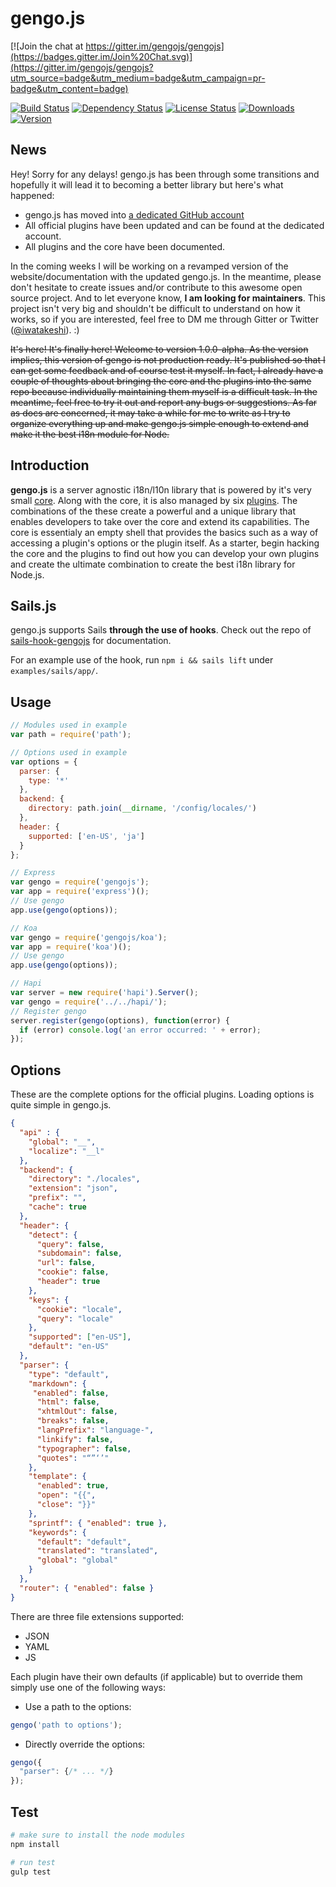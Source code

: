 gengo.js  
========

[![Join the chat at https://gitter.im/gengojs/gengojs](https://badges.gitter.im/Join%20Chat.svg)](https://gitter.im/gengojs/gengojs?utm_source=badge&utm_medium=badge&utm_campaign=pr-badge&utm_content=badge)

[![Build Status](https://travis-ci.org/gengojs/gengojs.svg?branch=master)](https://travis-ci.org/gengojs/gengojs)
[![Dependency Status](https://david-dm.org/gengojs/gengojs.svg)](https://github.com/gengojs/gengojs/blob/master/package.json)
[![License Status](http://img.shields.io/npm/l/gengojs.svg)](https://github.com/gengojs/gengojs/blob/master/LICENSE) 
[![Downloads](http://img.shields.io/npm/dm/gengojs.svg)](https://www.npmjs.com/package/gengojs) 
[![Version](http://img.shields.io/npm/v/gengojs.svg)](https://www.npmjs.com/package/gengojs)


## News

Hey! Sorry for any delays! gengo.js has been through some transitions and hopefully it will lead it to becoming a better library but here's what happened:
* gengo.js has moved into [a dedicated GitHub account](https://github.com/gengojs)
* All official plugins have been updated and can be found at the dedicated account.
* All plugins and the core have been documented.

In the coming weeks I will be working on a revamped version of the website/documentation with the updated gengo.js. In the meantime,
please don't hesitate to create issues and/or contribute to this awesome open source project. And to let everyone know, **I am looking for maintainers**. This project isn't very big and shouldn't be difficult to understand on how it works, so if you are interested, feel free to DM me through Gitter or Twitter ([@iwatakeshi](https://twitter.com/iwatakeshi)). :)

~~It's here! It's finally here! Welcome to version 1.0.0-alpha. As the version implies, this version of gengo is not production ready. It's published so that I can get some feedback and of course test it myself. In fact, I already have a couple of thoughts about bringing the core and the plugins into the same repo because individually maintaining them myself is a difficult task. In the meantime, feel free to try it out and report any bugs or suggestions. As far as docs are concerned, it may take a while for me to write as I try to organize everything up and make gengo.js simple enough to extend and make it the best i18n module for Node.~~

## Introduction

**gengo.js** is a server agnostic i18n/l10n library that is powered by it's very small [core](https://github.com/gengojs/core). Along with the core, it is also managed by six [plugins](https://github.com/gengojs?utf8=%E2%9C%93&query=plugin). The combinations of the these create a powerful and a unique library that enables developers to take over the core and extend its capabilities. The core is essentialy an empty shell that provides the basics such as a way of accessing a plugin's options or the plugin itself. As a starter, begin hacking the core and the plugins to find out how you can develop your own plugins and create the ultimate combination to create the best i18n library for Node.js.

## Sails.js

gengo.js supports Sails **through the use of hooks**. Check out the repo of [sails-hook-gengojs](https://github.com/gengojs/sails-hook-gengojs) for documentation. 

For an example use of the hook, run `npm i && sails lift` under `examples/sails/app/`.

## Usage

```javascript
// Modules used in example
var path = require('path');

// Options used in example
var options = {
  parser: {
    type: '*'
  },
  backend: {
    directory: path.join(__dirname, '/config/locales/')
  },
  header: {
    supported: ['en-US', 'ja']
  }
};

// Express
var gengo = require('gengojs');
var app = require('express')();
// Use gengo
app.use(gengo(options));

// Koa
var gengo = require('gengojs/koa');
var app = require('koa')();
// Use gengo
app.use(gengo(options));

// Hapi
var server = new require('hapi').Server();
var gengo = require('../../hapi/');
// Register gengo
server.register(gengo(options), function(error) {
  if (error) console.log('an error occurred: ' + error);
});

```

## Options

These are the complete options for the official plugins. Loading options is quite simple in gengo.js.

```json
{
  "api" : {
    "global": "__",
    "localize": "__l"
  },
  "backend": {
    "directory": "./locales",
    "extension": "json",
    "prefix": "",
    "cache": true
  },
  "header": {
    "detect": {
      "query": false,
      "subdomain": false,
      "url": false,
      "cookie": false,
      "header": true
    },
    "keys": {
      "cookie": "locale",
      "query": "locale"
    },
    "supported": ["en-US"],
    "default": "en-US"
  },
  "parser": {
    "type": "default",
    "markdown": {
     "enabled": false,
      "html": false,
      "xhtmlOut": false,
      "breaks": false,
      "langPrefix": "language-",
      "linkify": false,
      "typographer": false,
      "quotes": "“”‘’"
    },
    "template": {
      "enabled": true,
      "open": "{{",
      "close": "}}"
    },
    "sprintf": { "enabled": true },
    "keywords": {
      "default": "default",
      "translated": "translated",
      "global": "global"
    }
  },
  "router": { "enabled": false } 
}
```

There are three file extensions supported:
* JSON
* YAML
* JS

Each plugin have their own defaults (if applicable) but to override them simply use one of the following ways:

* Use a path to the options:

```javascript
gengo('path to options');
```
* Directly override the options:

```javascript
gengo({
  "parser": {/* ... */}
});
```

## Test

```bash
# make sure to install the node modules
npm install

# run test
gulp test
```
